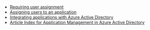 - [Requiring user assignment](../articles/active-directory/active-directory-applications-guiding-developers-requiring-user-assignment.md)
- [Assigning users to an application](../articles/active-directory/active-directory-applications-guiding-developers-assigning-users.md)
- [Integrating applications with Azure Active Directory](../articles/active-directory/develop/active-directory-integrating-applications.md)
- [Article Index for Application Management in Azure Active Directory](../articles/active-directory/active-directory-apps-index.md)
